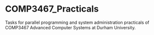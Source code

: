 # COMP3467_Practicals
Tasks for parallel programming and system administration practicals of COMP3467 Advanced Computer Systems at Durham University.
